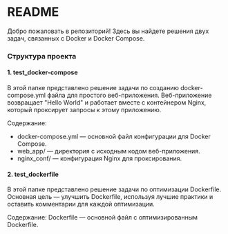 # README
Добро пожаловать в репозиторий! Здесь вы найдете решения двух задач, связанных с Docker и Docker Compose.

### Структура проекта
#### 1. test_docker-compose
В этой папке представлено решение задачи по созданию docker-compose.yml файла для простого веб-приложения. Веб-приложение возвращает "Hello World" и работает вместе с контейнером Nginx, который проксирует запросы к этому приложению.

Содержание:

- docker-compose.yml — основной файл конфигурации для Docker Compose.
- web_app/ — директория с исходным кодом веб-приложения.
- nginx_conf/ — конфигурация Nginx для проксирования.
#### 2. test_dockerfile
В этой папке представлено решение задачи по оптимизации Dockerfile. Основная цель — улучшить Dockerfile, используя лучшие практики и оставить комментарии для каждой оптимизации.

Содержание:
Dockerfile — основной файл с оптимизированным Dockerfile.

